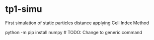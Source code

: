 # tp1-simu
First simulation of static particles distance applying Cell Index Method

python -m pip install numpy # TODO: Change to generic command